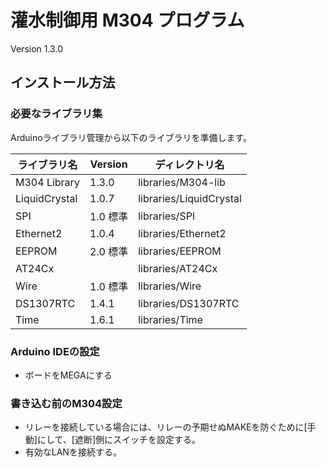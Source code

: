 # 灌水制御用 M304 プログラム

Version 1.3.0

## インストール方法

### 必要なライブラリ集

Arduinoライブラリ管理から以下のライブラリを準備します。

|ライブラリ名  |Version  |ディレクトリ名           |
|--------------|---------|-------------------------|
|M304 Library  |1.3.0    | libraries/M304-lib      |
|LiquidCrystal |1.0.7    | libraries/LiquidCrystal |
|SPI           |1.0 標準 | libraries/SPI           |
|Ethernet2     |1.0.4    | libraries/Ethernet2     |
|EEPROM        |2.0 標準 | libraries/EEPROM        |
|AT24Cx        |         | libraries/AT24Cx        |
|Wire          |1.0 標準 | libraries/Wire          |
|DS1307RTC     |1.4.1    | libraries/DS1307RTC     |
|Time          |1.6.1    | libraries/Time          |


### Arduino IDEの設定

* ボードをMEGAにする

### 書き込む前のM304設定

* リレーを接続している場合には、リレーの予期せぬMAKEを防ぐために[手動]にして、[遮断]側にスイッチを設定する。
* 有効なLANを接続する。
